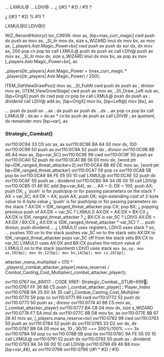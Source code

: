 

... LXMUL@ ... LDIV@ ...
¿ ((#3 * #2) / #1) ?

¿ ((#3 * #2) % #1) ?

LXMUL@()
LDIV@()





WIZ_RecordHistory()
loc_C9936:
mov     ax, [bp+max_curr_magic]
cwd
push    dx
push    ax
mov     ax, _SI_itr
mov     dx, size s_WIZARD
imul    dx
mov     bx, ax
mov     ax, [_players.Astr.Magic_Power+bx]
cwd
push    ax
push    dx
xor     dx, dx
mov     ax, 200
pop     cx
pop     bx
call    LXMUL@
push    dx
push    ax
call    LDIV@
push    ax
mov     ax, _SI_itr
mov     dx, size s_WIZARD
imul    dx
mov     bx, ax
pop     ax
mov     [_players.Astr.Magic_Power+bx], ax

_players[itr_players].Astr.Magic_Power = (max_curr_magic * _players[itr_players].Astr.Magic_Power) / 200);



ITEM_GetViewDrawPos()
mov     ax, _SI_FullAt
cwd
push    dx
push    ax                              ; divisor
mov     ax, [ITEM_ViewGrowStage]
cwd
push    ax
mov     ax, _DI_Draw_Left
sub     ax, [bp+OrigX]
push    dx
cwd
pop     cx
pop     bx
call    LXMUL@
push    dx
push    ax                              ; dividend
call    LDIV@
add     ax, [bp+OrigX]
mov     bx, [bp+Left@]
mov     [bx], ax




...
push    dx
push    ax
...ax
..dx
push    ax
push    dx
...dx
...ax
pop     cx
pop     bx
call    LXMUL@          ; dx:ax = dx:ax * cx:bx
push    dx
push    ax
call    LDIV@           ; ax quotient, dx remainder
mov     [bp+var], ax



### Strategic_Combat()

ovr110:0C94 33 C0                                           xor     ax, ax
ovr110:0C96 BA 64 00                                        mov     dx, 100
ovr110:0C99 50                                              push    ax
ovr110:0C9A 52                                              push    dx                              ; divisor
ovr110:0C9B 8B 46 A4                                        mov     ax, [bp+var_5C]
ovr110:0C9E 99                                              cwd
ovr110:0C9F 50                                              push    ax
ovr110:0CA0 52                                              push    dx
ovr110:0CA1 8B 56 E0                                        mov     dx, [word ptr bp+IDK_ranged_threat_attacker+2]
ovr110:0CA4 8B 46 DE                                        mov     ax, [word ptr bp+IDK_ranged_threat_attacker]
ovr110:0CA7 59                                              pop     cx
ovr110:0CA8 5B                                              pop     bx
ovr110:0CA9 9A FE 05 00 10                                  call    LXMUL@
ovr110:0CAE 52                                              push    dx
ovr110:0CAF 50                                              push    ax                              ; dividend
ovr110:0CB0 9A 34 06 00 10                                  call    LDIV@
ovr110:0CB5 01 46 9C                                        add     [bp+var_64], ax
...
AX = 0; DX = 100; push AX; push DX;
    ¿ 'push' is for push/pop or for passing parameters on the stack ?
AX = var_5C; AX:DX = AX; push AX; push DX;
    sign-extending *cast* of 2-byte value to 4-byte value
    ¿ 'push' is for push/pop or for passing parameters on the stack ?
AX:DX = IDK_ranged_threat_attacker
pop CX; pop BX;
    ¿ popping previous push of AX:DX = var_5C ?
LXMUL()
    AX:DX = AX:DX * BX:CX
        ¿ AX:DX is IDK_ranged_threat_attacker ?
        ¿ BX:CX is var_5C ?
LDIV()
    AX:DX = AX:DX / BX:CX
        ¿ AX:DX is (IDK_ranged_threat_attacker * var_5C) ?
    ...
        push divisor, push dividend
...
¿ LXMUL() uses registers, LDIV() uses stack ?
so, ...
    pushes 100 on to the stack
    pushes var_5C on to the stack
    sets AX:DX to IDK_ranged_threat_attacker
    pops var_5C off from the stack
    sets BX:CX to var_5C
    LXMUL() uses AX:DX and BX:CX
    pushes the return value of LXMUL() on to the stack  (quotient)
    LDIV() uses stack  ```mov bp,sp; mov ax,10[bp]; mov dx,12[bp]; mov bx,14[bp]; mov cx,16[bp];```





attacker_mana_multiplied = ((10 * _players[_combat_attacker_player].mana_reserve) / Combat_Casting_Cost_Multiplier(_combat_attacker_player));


ovr110:0767                                                 loc_89017:                              ; CODE XREF: Strategic_Combat__STUB+699j
ovr110:0767 FF 36 86 C5                                     push    [_combat_attacker_player]       ; Player_Index
ovr110:076B 9A 25 00 3A 35                                  call    j_Combat_Casting_Cost_Multiplier
ovr110:0770 59                                              pop     cx
ovr110:0771 99                                              cwd
ovr110:0772 52                                              push    dx
ovr110:0773 50                                              push    ax                              ; divisor
ovr110:0774 A1 86 C5                                        mov     ax, [_combat_attacker_player]
ovr110:0777 BA C8 04                                        mov     dx, size s_WIZARD
ovr110:077A F7 EA                                           imul    dx
ovr110:077C 8B D8                                           mov     bx, ax
ovr110:077E 8B 87 26 A1                                     mov     ax, [_players.mana_reserve+bx]
ovr110:0782 99                                              cwd
ovr110:0783 50                                              push    ax
ovr110:0784 52                                              push    dx
ovr110:0785 33 D2                                           xor     dx, dx
ovr110:0787 B8 0A 00                                        mov     ax, 10                          ; 30/10 ~== 300%/100% ~== 3x
ovr110:078A 59                                              pop     cx
ovr110:078B 5B                                              pop     bx
ovr110:078C 9A FE 05 00 10                                  call    LXMUL@
ovr110:0791 52                                              push    dx
ovr110:0792 50                                              push    ax                              ; dividend
ovr110:0793 9A 34 06 00 10                                  call    LDIV@
ovr110:0798 89 46 B8                                        mov     [bp+var_48], ax
ovr110:0798
ovr110:0798                                                 ((#1 * #2) / #3)


